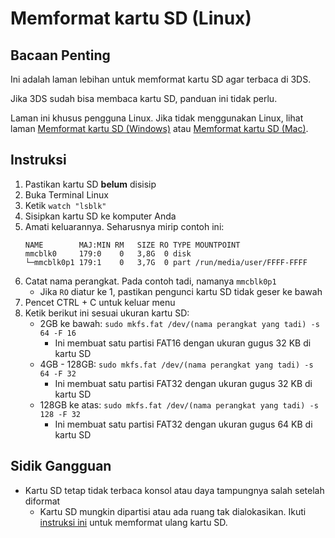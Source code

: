 # Memformat kartu SD (Linux)

## Bacaan Penting

Ini adalah laman lebihan untuk memformat kartu SD agar terbaca di 3DS.

Jika 3DS sudah bisa membaca kartu SD, panduan ini tidak perlu.

Laman ini khusus pengguna Linux. Jika tidak menggunakan Linux, lihat laman [Memformat kartu SD (Windows)](formatting-sd-\(windows\)) atau [Memformat kartu SD (Mac)](formatting-sd-\(mac\)).

## Instruksi

1. Pastikan kartu SD **belum** disisip
2. Buka Terminal Linux
3. Ketik `watch "lsblk"`
4. Sisipkan kartu SD ke komputer Anda
5. Amati keluarannya. Seharusnya mirip contoh ini:
    ```
    NAME        MAJ:MIN RM   SIZE RO TYPE MOUNTPOINT
    mmcblk0     179:0    0   3,8G  0 disk
    └─mmcblk0p1 179:1    0   3,7G  0 part /run/media/user/FFFF-FFFF
    ```
6. Catat nama perangkat. Pada contoh tadi, namanya `mmcblk0p1`
    - Jika `RO` diatur ke 1, pastikan pengunci kartu SD tidak geser ke bawah
7. Pencet CTRL + C untuk keluar menu
8. Ketik berikut ini sesuai ukuran kartu SD:
    - 2GB ke bawah: `sudo mkfs.fat /dev/(nama perangkat yang tadi) -s 64 -F 16`
        - Ini membuat satu partisi FAT16 dengan ukuran gugus 32 KB di kartu SD
    - 4GB - 128GB: `sudo mkfs.fat /dev/(nama perangkat yang tadi) -s 64 -F 32`
        - Ini membuat satu partisi FAT32 dengan ukuran gugus 32 KB di kartu SD
    - 128GB ke atas: `sudo mkfs.fat /dev/(nama perangkat yang tadi) -s 128 -F 32`
        - Ini membuat satu partisi FAT32 dengan ukuran gugus 64 KB di kartu SD

## Sidik Gangguan

- Kartu SD tetap tidak terbaca konsol atau daya tampungnya salah setelah diformat
    - Kartu SD mungkin dipartisi atau ada ruang tak dialokasikan. Ikuti [instruksi ini](https://wiki.hacks.guide/wiki/SD_Clean/Linux) untuk memformat ulang kartu SD.
